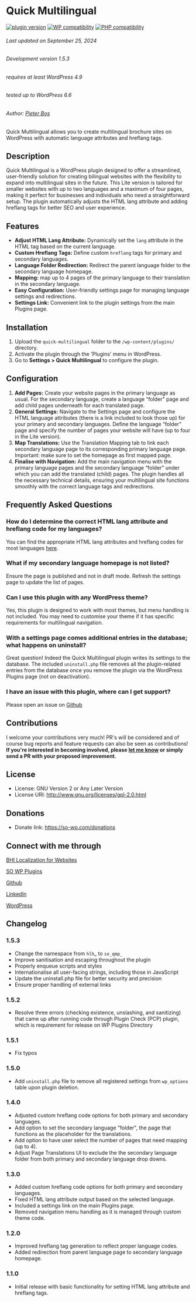 # Quick Multilingual

[![plugin version](https://img.shields.io/wordpress/plugin/v/quick-multilingual)](https://wordpress.org/plugins/quick-multilingual) [![WP compatibility](https://plugintests.com/plugins/wporg/quick-multilingual/wp-badge.svg)](https://plugintests.com/plugins/wporg/quick-multilingual/latest) [![PHP compatibility](https://plugintests.com/plugins/quick-multilingual/php-badge.svg)](https://plugintests.com/plugins/quick-multilingual/latest)

###### Last updated on September 25, 2024
###### Development version 1.5.3
###### requires at least WordPress 4.9
###### tested up to WordPress 6.6
###### Author: [Pieter Bos](https://github.com/senlin)

Quick Multilingual allows you to create multilingual brochure sites on WordPress with automatic language attributes and hreflang tags.

## Description

Quick Multilingual is a WordPress plugin designed to offer a streamlined, user-friendly solution for creating bilingual websites with the flexibility to expand into multilingual sites in the future. This Lite version is tailored for smaller websites with up to two languages and a maximum of four pages, making it perfect for businesses and individuals who need a straightforward setup. The plugin automatically adjusts the HTML lang attribute and adding hreflang tags for better SEO and user experience.

## Features

* **Adjust HTML Lang Attribute:** Dynamically set the `lang` attribute in the HTML tag based on the current language.
* **Custom Hreflang Tags:** Define custom `hreflang` tags for primary and secondary languages.
* **Language Folder Redirection:** Redirect the parent language folder to the secondary language homepage.
* **Mapping:** map up to 4 pages of the primary language to their translation in the secondary language.
* **Easy Configuration:** User-friendly settings page for managing language settings and redirections.
* **Settings Link:** Convenient link to the plugin settings from the main Plugins page.

## Installation

1. Upload the `quick-multilingual` folder to the `/wp-content/plugins/` directory.
2. Activate the plugin through the 'Plugins' menu in WordPress.
3. Go to **Settings > Quick Multilingual** to configure the plugin.

## Configuration

1. **Add Pages:** Create your website pages in the primary language as usual. For the secondary language, create a language “folder” page and add child pages underneath for each translated page.
2. **General Settings:** Navigate to the Settings page and configure the HTML language attributes (there is a link included to look those up) for your primary and secondary languages. Define the language “folder” page and specify the number of pages your website will have (up to four in the Lite version).
3. **Map Translations:** Use the Translation Mapping tab to link each secondary language page to its corresponding primary language page. Important: make sure to set the homepage as first mapped page.
4. **Finalise with Navigation:** Add the main navigation menu with the primary language pages and the secondary language “folder” under which you can add the translated (child) pages. The plugin handles all the necessary technical details, ensuring your multilingual site functions smoothly with the correct language tags and redirections.

## Frequently Asked Questions

### How do I determine the correct HTML lang attribute and hreflang code for my languages?

You can find the appropriate HTML lang attributes and hreflang codes for most languages [here](https://gist.github.com/JamieMason/3748498).

### What if my secondary language homepage is not listed?

Ensure the page is published and not in draft mode. Refresh the settings page to update the list of pages.

### Can I use this plugin with any WordPress theme?

Yes, this plugin is designed to work with most themes, but menu handling is not included. You may need to customise your theme if it has specific requirements for multilingual navigation.

### With a settings page comes additional entries in the database; what happens on uninstall?

Great question!
Indeed the Quick Multilingual plugin writes its settings to the database. The included `uninstall.php` file removes all the plugin-related entries from the database once you remove the plugin via the WordPress Plugins page (not on deactivation).

### I have an issue with this plugin, where can I get support?

Please open an issue on [Github](https://github.com/senlin/quick-multilingual/issues)

## Contributions

I welcome your contributions very much! PR's will be considered and of course bug reports and feature requests can also be seen as contributions!
**If you're interested in becoming involved, please [let me know](https://so-wp.com/contact) or simply send a PR with your proposed improvement.**

## License

* License: GNU Version 2 or Any Later Version
* License URI: http://www.gnu.org/licenses/gpl-2.0.html

## Donations

* Donate link: https://so-wp.com/donations

## Connect with me through

[BHI Localization for Websites](https://www.bhi-localization.com)

[SO WP Plugins](https://so-wp.com/)

[Github](https://github.com/senlin)

[LinkedIn](https://www.linkedin.com/in/pieterbos83)

[WordPress](https://profiles.wordpress.org/senlin/)


## Changelog

### 1.5.3

* Change the namespace from `hlh`_ to `so_qmp_`
* Improve sanitisation and escaping throughout the plugin
* Properly enqueue scripts and styles
* Internationalise all user-facing strings, including those in JavaScript
* Update the uninstall.php file for better security and precision
* Ensure proper handling of external links

### 1.5.2

* Resolve three errors (checking existence, unslashing, and sanitizing) that came up after running code through Plugin Check (PCP) plugin, which is requirement for release on WP Plugins Directory

### 1.5.1

* Fix typos

### 1.5.0

* Add `uninstall.php` file to remove all registered settings from `wp_options` table upon plugin deletion.

### 1.4.0

* Adjusted custom hreflang code options for both primary and secondary languages.
* Add option to set the secondary language "folder", the page that functions as the placeholder for the translations.
* Add option to have user select the number of pages that need mapping (up to 4).
* Adjust Page Translations UI to exclude the the secondary language folder from both primary and secondary language drop downs.

### 1.3.0

* Added custom hreflang code options for both primary and secondary languages.
* Fixed HTML lang attribute output based on the selected language.
* Included a settings link on the main Plugins page.
* Removed navigation menu handling as it is managed through custom theme code.

### 1.2.0

* Improved hreflang tag generation to reflect proper language codes.
* Added redirection from parent language page to secondary language homepage.

### 1.1.0

* Initial release with basic functionality for setting HTML lang attribute and hreflang tags.



